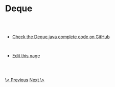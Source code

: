 # Deque


<br>
<br>

- <a class="blue" href="https://github.com/nisabmohd/DS-Implementations/blob/master/src/Queues/DequeCustom.java">Check the Deque.java complete code on GitHub</a>

<br>

- <a class="blue" href="https://github.com/dsatease/ds-ease-react/blob/main/src/content/docs/deque.md">Edit this page</a>

<br><br>

<div class="same-line-gap">
<a class="blue" href="/queues?topic=queue"> \< Previous</a>
<a class="blue" href="/queues?topic=circular-queue">Next \> </a>
</div>


<br>
<br>
<br>
<br>